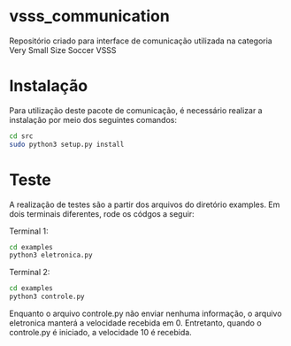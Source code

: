 # vsss_communication
Repositório criado para interface de comunicação utilizada na categoria Very Small Size Soccer VSSS

# Instalação
Para utilização deste pacote de comunicação, é necessário realizar a instalação por meio dos seguintes comandos:

```bash
cd src
sudo python3 setup.py install
```

# Teste
A realização de testes são a partir dos arquivos do diretório examples. Em dois terminais diferentes, rode os códgos a seguir:

Terminal 1:
```bash
cd examples
python3 eletronica.py
```

Terminal 2:
```bash
cd examples
python3 controle.py
```

Enquanto o arquivo controle.py não enviar nenhuma informação, o arquivo eletronica manterá a velocidade recebida em 0. Entretanto, quando o controle.py é iniciado, a velocidade 10 é recebida.
